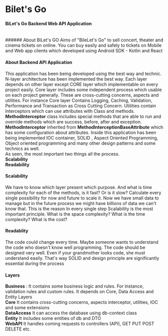# Bilet's Go
#### BiLet's Go Backend Web API Application

</br>
###### About BiLet's GO
Aims of "BileLet's Go" to sell concert, theater and cinema tickets on online. You can buy easily and safely to tickets on Mobile and Web app clients which developed using Android SDK - Kotlin and React
</br>

#### About Backend API Application
This application has been being developed using the best way and technic. N-layer architecture has been implemented the best way. Each layer depends on other layer except CORE layer which implementable on every project easily. Core layer includes some independent process which usable on each project generally. These are cross-cutting concerns, aspects and utilities. For instance Core layer Contains Logging, Caching, Validation, Performance and Transaction as Cross Cutting Concern. Utilities contain Interceptors which can use attributes with Class and methods. **MethodInterceptor** class includes special methods that are able to run and override methods which are success, before, after and exception. **MethodInterceptor** inherited from **MethodInterceptionBaseAttribute** which has some configuration about attributes. Inside this application has been being implemented IOC container, SOLID , Aspect Oriented Programming, Object oriented programming and many other design patterns and some technics as well.
</br>
As seen, the most important two things all the process. </br>
**Scalability** </br>
**Readability** </br>

#### Scalability
We have to know which layer present which purpose. And what is time complexity for each of the methods, is it fast? Or is it slow? Calculate every single possibility for now and future to scale it. Now we have small data to manage but in the future process we might have billions of data we can't know that. This is the reason In every single step Scalability is the most important principle. What is the space complexity? What is the time complexity? What is the cost?

#### Readablity
The code could change every time. Maybe someone wants to understand the code who doesn't know well programming. The code should be designed very well. Even if your grandmother looks code, she  must understand easily. That's way SOLID and design principle are significantly essential during the process

#### Layers
**Business** : It contains some business logic and rules. For instance, validation rules and custom rules. It depends on Core, Data Access and Entity Layers </br>
**Core** It contains cross-cutting concerns, aspects interceptor, utilities, IOC and some extensions </br>
**DataAccess** It can access the database using db-context class </br>
**Entity** It includes some entities of db and DTO </br>
**WebAPI** It handles coming requests to controllers (API), GET PUT POST DELETE etc. </br>
